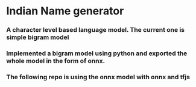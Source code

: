 # Indian Name generator 
###  A character level based language model. The current one is simple bigram model
### Implemented a bigram model using python and exported the whole model in the form of onnx.
### The following repo is using the onnx model with onnx and tfjs